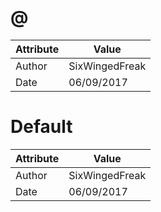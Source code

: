 # @
| Attribute | Value |
| ---  | ---     |
| Author | SixWingedFreak |
| Date | 06/09/2017 |
# Default
| Attribute | Value |
| ---  | ---     |
| Author | SixWingedFreak |
| Date | 06/09/2017 |
